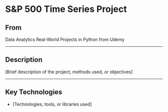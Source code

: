# S&P 500 Time Series Project

## From
Data Analytics Real-World Projects in Python from Udemy

---

## Description
[Brief description of the project, methods used, or objectives]

---

## Key Technologies
- [Technologies, tools, or libraries used]
